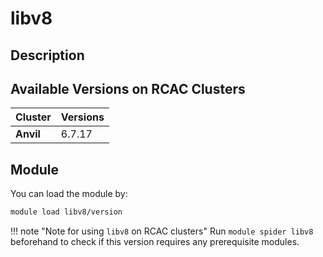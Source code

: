 # libv8

## Description


## Available Versions on RCAC Clusters
|Cluster|Versions|
|---|---|
|**Anvil**|6.7.17|

## Module
You can load the module by:

```bash
module load libv8/version
```

!!! note "Note for using `libv8` on RCAC clusters"
    Run `module spider libv8` beforehand to check if this version requires any prerequisite modules.
